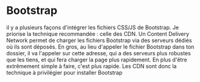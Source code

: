 # Bootstrap
iI y a plusieurs façons d'intégrer les fichiers CSS/JS de Bootstrap. Je priorise la technique recommandée : celle des CDN. Un Content Delivery Network permet de charger les fichiers Bootstrap via des serveurs dédiés où ils sont déposés. En gros, au lieu d'appeler le fichier Bootstrap dans ton dossier, il va l'appeler sur cette adresse, qui a des serveurs plus robustes que les tiens, et qui fera charger la page plus rapidement. En plus d'être extrêmement simple à faire, c'est plus rapide. Les CDN sont donc la technique à privilégier pour installer Bootstrap